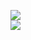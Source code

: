 [![](https://img.shields.io/badge/Made%20With-Github%20Spray-lightgrey.svg?style=for-the-badge&logo=github)](https://github.com/Annihil/github-spray#5354)  
[![](https://i.imgur.com/2DrTn0Z.gif)](https://github.com/Annihil/github-spray)